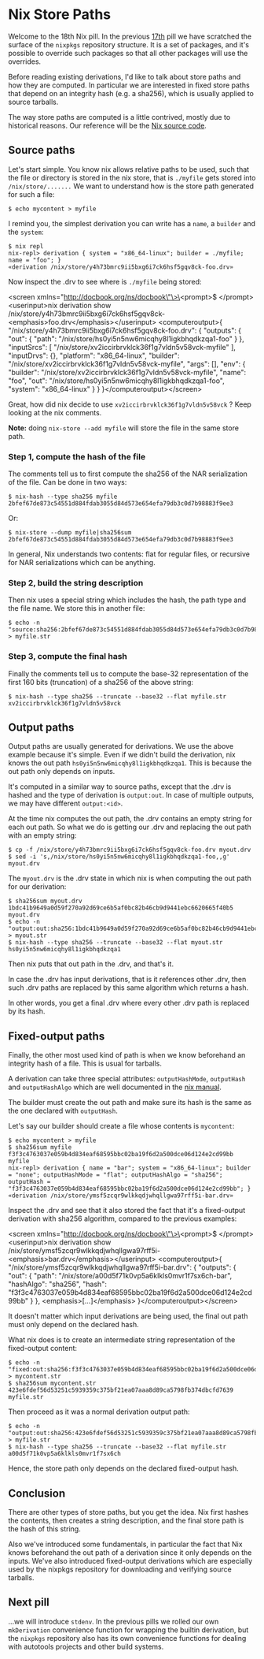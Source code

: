 # Nix Store Paths

Welcome to the 18th Nix pill. In the previous [17th](#nixpkgs-overriding-packages) pill we have scratched the surface of the `nixpkgs` repository structure. It is a set of packages, and it\'s possible to override such packages so that all other packages will use the overrides.

Before reading existing derivations, I\'d like to talk about store paths and how they are computed. In particular we are interested in fixed store paths that depend on an integrity hash (e.g. a sha256), which is usually applied to source tarballs.

The way store paths are computed is a little contrived, mostly due to historical reasons. Our reference will be the [Nix source code](https://github.com/NixOS/nix/blob/07f992a74b64f4376d5b415d0042babc924772f3/src/libstore/store-api.cc#L197).

## Source paths

Let\'s start simple. You know nix allows relative paths to be used, such that the file or directory is stored in the nix store, that is `./myfile` gets stored into `/nix/store/.......` We want to understand how is the store path generated for such a file:

    $ echo mycontent > myfile

I remind you, the simplest derivation you can write has a `name`, a `builder` and the `system`:

    $ nix repl
    nix-repl> derivation { system = "x86_64-linux"; builder = ./myfile; name = "foo"; }
    «derivation /nix/store/y4h73bmrc9ii5bxg6i7ck6hsf5gqv8ck-foo.drv»

Now inspect the .drv to see where is `./myfile` being stored:

\<screen xmlns=\"http://docbook.org/ns/docbook\"\>\<prompt\>\$ \</prompt\>\<userinput\>nix derivation show /nix/store/y4h73bmrc9ii5bxg6i7ck6hsf5gqv8ck-\<emphasis\>foo.drv\</emphasis\>\</userinput\> \<computeroutput\>{ \"/nix/store/y4h73bmrc9ii5bxg6i7ck6hsf5gqv8ck-foo.drv\": { \"outputs\": { \"out\": { \"path\": \"/nix/store/hs0yi5n5nw6micqhy8l1igkbhqdkzqa1-foo\" } }, \"inputSrcs\": \[ \"/nix/store/xv2iccirbrvklck36f1g7vldn5v58vck-myfile\" \], \"inputDrvs\": {}, \"platform\": \"x86_64-linux\", \"builder\": \"/nix/store/xv2iccirbrvklck36f1g7vldn5v58vck-myfile\", \"args\": \[\], \"env\": { \"builder\": \"/nix/store/xv2iccirbrvklck36f1g7vldn5v58vck-myfile\", \"name\": \"foo\", \"out\": \"/nix/store/hs0yi5n5nw6micqhy8l1igkbhqdkzqa1-foo\", \"system\": \"x86_64-linux\" } } }\</computeroutput\>\</screen\>

Great, how did nix decide to use `xv2iccirbrvklck36f1g7vldn5v58vck` ? Keep looking at the nix comments.

**Note:** doing `nix-store --add myfile` will store the file in the same store path.

### Step 1, compute the hash of the file

The comments tell us to first compute the sha256 of the NAR serialization of the file. Can be done in two ways:

    $ nix-hash --type sha256 myfile
    2bfef67de873c54551d884fdab3055d84d573e654efa79db3c0d7b98883f9ee3

Or:

    $ nix-store --dump myfile|sha256sum
    2bfef67de873c54551d884fdab3055d84d573e654efa79db3c0d7b98883f9ee3

In general, Nix understands two contents: flat for regular files, or recursive for NAR serializations which can be anything.

### Step 2, build the string description

Then nix uses a special string which includes the hash, the path type and the file name. We store this in another file:

    $ echo -n "source:sha256:2bfef67de873c54551d884fdab3055d84d573e654efa79db3c0d7b98883f9ee3:/nix/store:myfile" > myfile.str

### Step 3, compute the final hash

Finally the comments tell us to compute the base-32 representation of the first 160 bits (truncation) of a sha256 of the above string:

    $ nix-hash --type sha256 --truncate --base32 --flat myfile.str
    xv2iccirbrvklck36f1g7vldn5v58vck

## Output paths

Output paths are usually generated for derivations. We use the above example because it\'s simple. Even if we didn\'t build the derivation, nix knows the out path `hs0yi5n5nw6micqhy8l1igkbhqdkzqa1`. This is because the out path only depends on inputs.

It\'s computed in a similar way to source paths, except that the .drv is hashed and the type of derivation is `output:out`. In case of multiple outputs, we may have different `output:<id>`.

At the time nix computes the out path, the .drv contains an empty string for each out path. So what we do is getting our .drv and replacing the out path with an empty string:

    $ cp -f /nix/store/y4h73bmrc9ii5bxg6i7ck6hsf5gqv8ck-foo.drv myout.drv
    $ sed -i 's,/nix/store/hs0yi5n5nw6micqhy8l1igkbhqdkzqa1-foo,,g' myout.drv

The `myout.drv` is the .drv state in which nix is when computing the out path for our derivation:

    $ sha256sum myout.drv
    1bdc41b9649a0d59f270a92d69ce6b5af0bc82b46cb9d9441ebc6620665f40b5  myout.drv
    $ echo -n "output:out:sha256:1bdc41b9649a0d59f270a92d69ce6b5af0bc82b46cb9d9441ebc6620665f40b5:/nix/store:foo" > myout.str
    $ nix-hash --type sha256 --truncate --base32 --flat myout.str
    hs0yi5n5nw6micqhy8l1igkbhqdkzqa1

Then nix puts that out path in the .drv, and that\'s it.

In case the .drv has input derivations, that is it references other .drv, then such .drv paths are replaced by this same algorithm which returns a hash.

In other words, you get a final .drv where every other .drv path is replaced by its hash.

## Fixed-output paths

Finally, the other most used kind of path is when we know beforehand an integrity hash of a file. This is usual for tarballs.

A derivation can take three special attributes: `outputHashMode`, `outputHash` and `outputHashAlgo` which are well documented in the [nix manual](https://nixos.org/manual/nix/stable/expressions/advanced-attributes.html).

The builder must create the out path and make sure its hash is the same as the one declared with `outputHash`.

Let\'s say our builder should create a file whose contents is `mycontent`:

    $ echo mycontent > myfile
    $ sha256sum myfile
    f3f3c4763037e059b4d834eaf68595bbc02ba19f6d2a500dce06d124e2cd99bb  myfile
    nix-repl> derivation { name = "bar"; system = "x86_64-linux"; builder = "none"; outputHashMode = "flat"; outputHashAlgo = "sha256"; outputHash = "f3f3c4763037e059b4d834eaf68595bbc02ba19f6d2a500dce06d124e2cd99bb"; }
    «derivation /nix/store/ymsf5zcqr9wlkkqdjwhqllgwa97rff5i-bar.drv»

Inspect the .drv and see that it also stored the fact that it\'s a fixed-output derivation with sha256 algorithm, compared to the previous examples:

\<screen xmlns=\"http://docbook.org/ns/docbook\"\>\<prompt\>\$ \</prompt\>\<userinput\>nix derivation show /nix/store/ymsf5zcqr9wlkkqdjwhqllgwa97rff5i-\<emphasis\>bar.drv\</emphasis\>\</userinput\> \<computeroutput\>{ \"/nix/store/ymsf5zcqr9wlkkqdjwhqllgwa97rff5i-bar.drv\": { \"outputs\": { \"out\": { \"path\": \"/nix/store/a00d5f71k0vp5a6klkls0mvr1f7sx6ch-bar\", \"hashAlgo\": \"sha256\", \"hash\": \"f3f3c4763037e059b4d834eaf68595bbc02ba19f6d2a500dce06d124e2cd99bb\" } }, \<emphasis\>\[\...\]\</emphasis\> }\</computeroutput\>\</screen\>

It doesn\'t matter which input derivations are being used, the final out path must only depend on the declared hash.

What nix does is to create an intermediate string representation of the fixed-output content:

    $ echo -n "fixed:out:sha256:f3f3c4763037e059b4d834eaf68595bbc02ba19f6d2a500dce06d124e2cd99bb:" > mycontent.str
    $ sha256sum mycontent.str 
    423e6fdef56d53251c5939359c375bf21ea07aaa8d89ca5798fb374dbcfd7639  myfile.str

Then proceed as it was a normal derivation output path:

    $ echo -n "output:out:sha256:423e6fdef56d53251c5939359c375bf21ea07aaa8d89ca5798fb374dbcfd7639:/nix/store:bar" > myfile.str
    $ nix-hash --type sha256 --truncate --base32 --flat myfile.str
    a00d5f71k0vp5a6klkls0mvr1f7sx6ch

Hence, the store path only depends on the declared fixed-output hash.

## Conclusion

There are other types of store paths, but you get the idea. Nix first hashes the contents, then creates a string description, and the final store path is the hash of this string.

Also we\'ve introduced some fundamentals, in particular the fact that Nix knows beforehand the out path of a derivation since it only depends on the inputs. We\'ve also introduced fixed-output derivations which are especially used by the nixpkgs repository for downloading and verifying source tarballs.

## Next pill

\...we will introduce `stdenv`. In the previous pills we rolled our own `mkDerivation` convenience function for wrapping the builtin derivation, but the `nixpkgs` repository also has its own convenience functions for dealing with autotools projects and other build systems.
